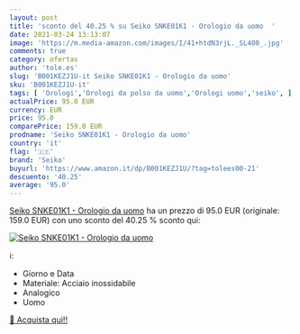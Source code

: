 ```yaml
---
layout: post
title: 'sconto del 40.25 % su Seiko SNKE01K1 - Orologio da uomo  '
date: 2021-03-24 13:13:07
image: 'https://m.media-amazon.com/images/I/41+htdN3rjL._SL400_.jpg'
comments: true
category: ofertas
author: 'tole.es'
slug: 'B001KEZJ1U-it Seiko SNKE01K1 - Orologio da uomo'
sku: 'B001KEZJ1U-it'
tags: [ 'Orologi','Orologi da polso da uomo','Orologi uomo','seiko', ]
actualPrice: 95.0 EUR
currency: EUR
price: 95.0
comparePrice: 159.0 EUR
prodname: 'Seiko SNKE01K1 - Orologio da uomo'
country: 'it'
flag: '🇮🇹'
brand: 'Seiko'
buyurl: 'https://www.amazon.it/dp/B001KEZJ1U/?tag=tolees00-21'
descuento: '40.25'
average: '95.0'
---
```


[Seiko SNKE01K1 - Orologio da uomo](https://www.amazon.it/dp/B001KEZJ1U/?tag=tolees00-21) ha un prezzo di 95.0 EUR (originale: 159.0 EUR) con uno sconto del 40.25 % sconto qui:

[![Seiko SNKE01K1 - Orologio da uomo](https://m.media-amazon.com/images/I/41+htdN3rjL._SL400_.jpg)](https://www.amazon.it/dp/B001KEZJ1U/?tag=tolees00-21)

ℹ️:

- Giorno e Data
- Materiale: Acciaio inossidabile
- Analogico
- Uomo

[🛒 Acquista qui!!](https://www.amazon.it/dp/B001KEZJ1U/?tag=tolees00-21)
